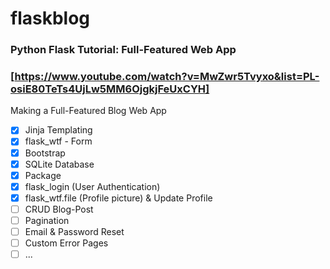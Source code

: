 # flaskblog
### Python Flask Tutorial: Full-Featured Web App 
### [https://www.youtube.com/watch?v=MwZwr5Tvyxo&list=PL-osiE80TeTs4UjLw5MM6OjgkjFeUxCYH]

Making a Full-Featured Blog Web App
- [x] Jinja Templating  
- [x] flask_wtf - Form  
- [x] Bootstrap  
- [x] SQLite Database  
- [x] Package  
- [x] flask_login (User Authentication)  
- [x] flask_wtf.file (Profile picture) & Update Profile  
- [ ] CRUD Blog-Post  
- [ ] Pagination  
- [ ] Email & Password Reset  
- [ ] Custom Error Pages  
- [ ] ...  
